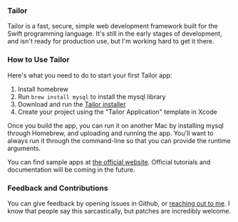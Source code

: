 ### Tailor

Tailor is a fast, secure, simple web development framework built for the Swift
programming language. It's still in the early stages of development, and isn't
ready for production use, but I'm working hard to get it there.

### How to Use Tailor


Here's what you need to do to start your first Tailor app:

1. Install homebrew
2. Run `brew install mysql` to install the mysql library
3. Download and run the [Tailor installer](http://www.johnbrownlee.com/s/Tailormpkg.zip)
4. Create your project using the "Tailor Application" template in Xcode

Once you build the app, you can run it on another Mac by installing mysql
through Homebrew, and uploading and running the app. You'll want to always run
it through the command-line so that you can provide the runtime arguments.

You can find sample apps at
[the official website](http://www.johnbrownlee.com/tailor/samples/). Official
tutorials and documentation will be coming in the future.

### Feedback and Contributions

You can give feedback by opening issues in Github, or
[reaching out to me](http://johnbrownlee.com/contact). I know that people say
this sarcastically, but patches are incredibly welcome. 